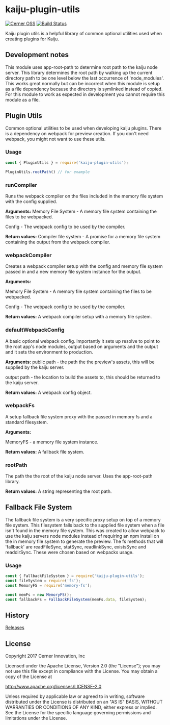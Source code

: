 # kaiju-plugin-utils

[![Cerner OSS](https://img.shields.io/badge/Cerner-OSS-blue.svg?style=flat)](http://engineering.cerner.com/2014/01/cerner-and-open-source/)
[![Build Status](https://travis-ci.org/cerner/kaiju-plugin-utils.svg?branch=master)](https://travis-ci.org/cerner/kaiju-plugin-utils)

Kaiju plugin utils is a helpful library of common optional utilities used when creating plugins for Kaiju.

## Development notes
This module uses app-root-path to determine root path to the kaiju node server. This library determines the root path by walking up the current directory path to be one level below the last occurrence of 'node_modules'. This works great normally but can be incorrect when this module is setup as a file dependency because the directory is symlinked instead of copied. For this module to work as expected in development you cannot require this module as a file.

## Plugin Utils
Common optional utilities to be used when developing kaiju plugins. There is a dependency on webpack for preview creation. If you don't need webpack, you might not want to use these utils.

### Usage
```js
const { PluginUtils } = require('kaiju-plugin-utils');

PluginUtils.rootPath() // for example
```

### runCompiler
Runs the webpack compiler on the files included in the memory file system with the config supplied.

**Arguments:**
Memory File System - A memory file system containing the files to be webpacked.

Config - The webpack config to be used by the compiler.

**Return values:** Compiler file system - A promise for a memory file system containing the output from the webpack compiler.

### webpackCompiler
Creates a webpack compiler setup with the config and memory file system passed in and a new memory file system instance for the output.

**Arguments:**

Memory File System - A memory file system containing the files to be webpacked.

Config - The webpack config to be used by the compiler.

**Return values:** A webpack compiler setup with a memory file system.

### defaultWebpackConfig
A basic optional webpack config. Importantly it sets up resolve to point to the root app's node modules, output based on arguments and the output and it sets the environment to production.

**Arguments:**
public path - the path the the preview's assets, this will be supplied by the kaiju server.

output path - the location to build the assets to, this should be returned to the kaiju server.

**Return values:** A webpack config object.

### webpackFs
A setup fallback file system proxy with the passed in memory fs and a standard filesystem.

**Arguments:**

MemoryFS - a memory file system instance.

**Return values:** A fallback file system.

### rootPath
The path the the root of the kaiju node server. Uses the app-root-path library.

**Return values:** A string representing the root path.

## Fallback File System
The fallback file system is a very specific proxy setup on top of a memory file system. This filesystem falls back to the supplied file system when a file isn't found in the memory file system. This was created to allow webpack to use the kaiju servers node modules instead of requiring an npm install on the in memory file system to generate the preview. The fs methods that will 'fallback' are readFileSync, statSync, readlinkSync, existsSync and readdirSync. These were chosen based on webpacks usage.

### Usage
```js
const { FallbackFileSystem } = require('kaiju-plugin-utils');
const fileSystem = require('fs');
const MemoryFS = require('memory-fs');

const memFs = new MemoryFS();
const fallbackFs = FallbackFileSystem(memFs.data, fileSystem);
```

## History

[Releases](https://github.com/cerner/kaiju/releases)

## License

Copyright 2017 Cerner Innovation, Inc

Licensed under the Apache License, Version 2.0 (the "License");
you may not use this file except in compliance with the License.
You may obtain a copy of the License at

   http://www.apache.org/licenses/LICENSE-2.0

Unless required by applicable law or agreed to in writing, software
distributed under the License is distributed on an "AS IS" BASIS,
WITHOUT WARRANTIES OR CONDITIONS OF ANY KIND, either express or implied.
See the License for the specific language governing permissions and
limitations under the License.
